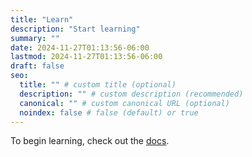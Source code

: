 ```yaml
---
title: "Learn"
description: "Start learning"
summary: ""
date: 2024-11-27T01:13:56-06:00
lastmod: 2024-11-27T01:13:56-06:00
draft: false
seo:
  title: "" # custom title (optional)
  description: "" # custom description (recommended)
  canonical: "" # custom canonical URL (optional)
  noindex: false # false (default) or true
---
```


To begin learning, check out the [docs](/docs/background/rattling/).
